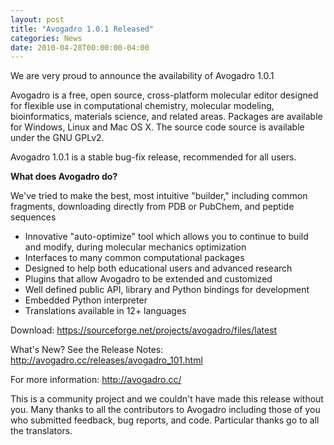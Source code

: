 ```yaml
---
layout: post
title: "Avogadro 1.0.1 Released"
categories: News
date: 2010-04-28T00:00:00-04:00
---
```


We are very proud to announce the availability of Avogadro 1.0.1

Avogadro is a free, open source, cross-platform molecular editor
designed for flexible use in computational chemistry, molecular
modeling, bioinformatics, materials science, and related
areas. Packages are available for Windows, Linux and Mac OS X. The
source code source is available under the GNU GPLv2.

Avogadro 1.0.1 is a stable bug-fix release, recommended for all users.

**What does Avogadro do?**

We've tried to make the best, most intuitive "builder," including common fragments, downloading directly from PDB or PubChem, and peptide sequences

* Innovative "auto-optimize" tool which allows you to continue to build and modify, during molecular mechanics optimization
* Interfaces to many common computational packages
* Designed to help both educational users and advanced research
* Plugins that allow Avogadro to be extended and customized
* Well defined public API, library and Python bindings for development
* Embedded Python interpreter
* Translations available in 12+ languages

Download: <https://sourceforge.net/projects/avogadro/files/latest>

What's New? See the Release Notes: <http://avogadro.cc/releases/avogadro_101.html>

For more information: <http://avogadro.cc/>

This is a community project and we couldn't have made this release
without you. Many thanks to all the contributors to Avogadro including
those of you who submitted feedback, bug reports, and code. Particular
thanks go to all the translators.
